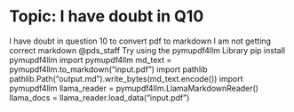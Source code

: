 # Topic: I have doubt in Q10

I have doubt in question 10 to convert pdf to markdown
I am not getting correct markdown
@pds_staff
Try using the pymupdf4llm Library
pip install pymupdf4llm
import pymupdf4llm
md_text = pymupdf4llm.to_markdown(“input.pdf”)
import pathlib
pathlib.Path(“output.md”).write_bytes(md_text.encode())
import pymupdf4llm
llama_reader = pymupdf4llm.LlamaMarkdownReader()
llama_docs = llama_reader.load_data(“input.pdf”)